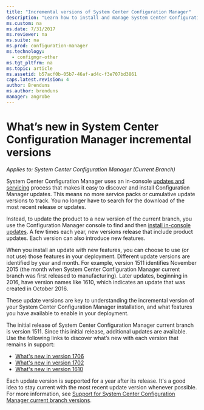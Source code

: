 ```yaml
---
title: "Incremental versions of System Center Configuration Manager"
description: "Learn how to install and manage System Center Configuration Manager updates."
ms.custom: na
ms.date: 7/31/2017
ms.reviewer: na
ms.suite: na
ms.prod: configuration-manager
ms.technology:
  - configmgr-other
ms.tgt_pltfrm: na
ms.topic: article
ms.assetid: b57acf0b-05b7-46af-ad4c-f3e707bd3861
caps.latest.revision: 4
author: Brenduns
ms.author: brenduns
manager: angrobe
---
```

# What’s new in System Center Configuration Manager incremental versions

*Applies to: System Center Configuration Manager (Current Branch)*




 System Center Configuration Manager uses an in-console [updates and servicing](/sccm/core/servers/manage/updates) process that makes it easy to discover and install Configuration Manager updates. This means no more service packs or cumulative update versions to track. You no longer have to search for the download of the most recent release or updates.

 Instead, to update the product to a new version of the current branch, you use the Configuration Manager console to find and then [install in-console updates](../../../core/servers/manage/install-in-console-updates.md). A few times each year, new versions release that include product updates. Each version can also introduce new features.  

 When you install an update with new features, you can choose to use (or not use) those features in your deployment. Different update versions are identified by year and month. For example, version 1511 identifies November 2015 (the month when System Center Configuration Manager current branch was first released to manufacturing). Later updates, beginning in 2016, have version names like 1610, which indicates an update that was created in October 2016.

 These update versions are key to understanding the incremental version of your System Center Configuration Manager installation, and what features you have available to enable in your deployment.

 The initial release of System Center Configuration Manager current branch is version 1511. Since this initial release, additional updates are available. Use the following links to discover what’s new with each version that remains in support:
  - [What's new in version 1706](../../../core/plan-design/changes/whats-new-in-version-1706.md)  
  - [What's new in version 1702](../../../core/plan-design/changes/whats-new-in-version-1702.md)
  - [What's new in version 1610](../../../core/plan-design/changes/whats-new-in-version-1610.md)


 Each update version is supported for a year after its release. It's a good idea to stay current with the most recent update version whenever possible. For more information, see [Support for System Center Configuration Manager current branch versions](../../../core/servers/manage/current-branch-versions-supported.md).  
